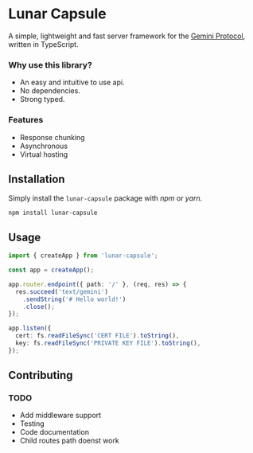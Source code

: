 # Lunar Capsule

A simple, lightweight and fast server framework for the [Gemini Protocol](https://gemini.circumlunar.space/), written in TypeScript.

### Why use this library?

 - An easy and intuitive to use api.
 - No dependencies.
 - Strong typed.
 
### Features
 
 - Response chunking
 - Asynchronous
 - Virtual hosting

## Installation

Simply install the `lunar-capsule` package with  *npm* or *yarn*.

```
npm install lunar-capsule
```

## Usage

```typescript
import { createApp } from 'lunar-capsule';

const app = createApp();

app.router.endpoint({ path: '/' }, (req, res) => {
  res.succeed('text/gemini')
    .sendString('# Hello world!')
    .close();
});

app.listen({
  cert: fs.readFileSync('CERT FILE').toString(),
  key: fs.readFileSync('PRIVATE KEY FILE').toString(),
});

```

## Contributing

### TODO
 - Add middleware support
 - Testing
 - Code documentation
 - Child routes path doenst work
